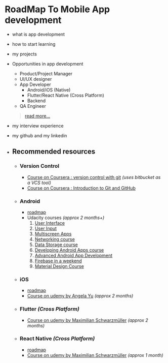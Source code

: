 # RoadMap To Mobile App development

- what is app development
- how to start learning
- my projects
- Opportunities in app development
	- Product/Project Manager
	- UI/UX designer
	- App Developer
		- Android/iOS (Native)
		- Flutter/React Native (Cross Platform)
		- Backend
	- QA Engineer
	> [read more...](https://themindstudios.com/blog/mobile-app-development-team/)
- my interview experience
- my github and my linkedin

- ## Recommended resources
	- ### Version Control
		- [Course on Coursera : version control with git](https://www.coursera.org/learn/version-control-with-git) *(uses bitbucket as a VCS tool)*
		- [Course on Coursera : Introduction to Git and GitHub](https://in.coursera.org/learn/introduction-git-github)
	- ### Android
		- [roadmap](https://roadmap.sh/android)
		- Udacity courses *(approx 2 months+)*
			1. [User Interface](https://www.udacity.com/course/android-basics-user-interface--ud834)
			2. [User Input](https://www.udacity.com/course/android-basics-user-input--ud836)
			3. [Multiscreen Apps](https://www.udacity.com/course/android-basics-multiscreen-apps--ud839)
			4. [Networking course](https://www.udacity.com/course/android-basics-networking--ud843)
			5. [Data Storage course](https://www.udacity.com/course/android-basics-data-storage--ud845)
			6. [Developing Android Apps course](https://www.udacity.com/course/new-android-fundamentals--ud851)
			7. [Advanced Android App Development](https://www.udacity.com/course/advanced-android-app-development--ud855)
			8. [Firebase in a weekend](https://www.udacity.com/course/firebase-in-a-weekend-by-google-android--ud0352)
			9. [Material Design Course](https://www.udacity.com/course/material-design-for-android-developers--ud862)
		
	- ### iOS
		- [roadmap](https://decode.agency/article/ios-roadmap/)
		- [Course on udemy by Angela Yu](https://www.udemy.com/course/ios-13-app-development-bootcamp/) *(approx 2 months)*
		
	- ### Flutter *(Cross Platform)*
		- [Course on udemy by Maximilian Schwarzmüller](https://www.udemy.com/course/learn-flutter-dart-to-build-ios-android-apps) *(approx 2 months)*
		
	- ### React Native *(Cross Platform)*
		- [roadmap](https://github.com/hayanisaid/React-Native-developer-roadmap)
		- [Course on udemy by Maximilian Schwarzmüller](https://www.udemy.com/course/react-native-the-practical-guide/) *(approx 1 month)*
